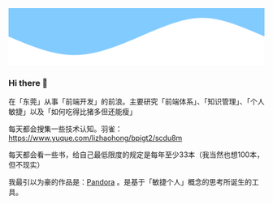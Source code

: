 ![前端前浪](https://raw.githubusercontent.com/dragon8github/dragon8github/master/banner.svg)

### Hi there 👋

在「东莞」从事「前端开发」的前浪。主要研究「前端体系」、「知识管理」、「个人敏捷」以及「如何吃得比猪多但还能瘦」

每天都会搜集一些技术认知。羽雀：https://www.yuque.com/lizhaohong/bpigt2/scdu8m

每天都会看一些书，给自己最低限度的规定是每年至少33本（我当然也想100本，但不现实）

我最引以为豪的作品是：[Pandora](https://github.com/dragon8github/Pandora) 。是基于「敏捷个人」概念的思考所诞生的工具。
